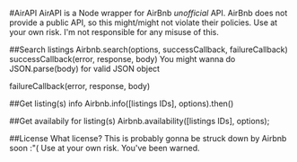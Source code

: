 #AirAPI
AirAPI is a Node wrapper for AirBnb *unofficial* API.
AirBnb does not provide a public API, so this might/might not violate their policies.
Use at your own risk. I'm not responsible for any misuse of this.

##Search listings
Airbnb.search(options, successCallback, failureCallback)
  successCallback(error, response, body)
    You might wanna do JSON.parse(body) for valid JSON object
  
  failureCallback(error, response, body)

##Get listing(s) info
  Airbnb.info([listings IDs], options).then()

##Get availabily for listing(s)
  Airbnb.availability([listings IDs], options);

##License
What license? This is probably gonna be struck down by Airbnb soon :"(
Use at your own risk. You've been warned.
